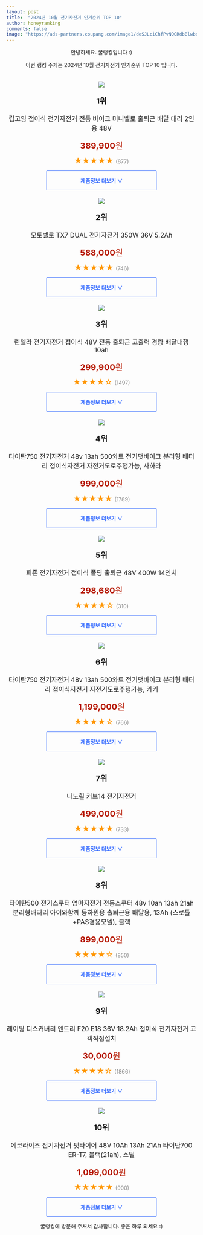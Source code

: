 ```yaml
---
layout: post
title:  "2024년 10월 전기자전거 인기순위 TOP 10"
author: honeyranking
comments: false
image: "https://ads-partners.coupang.com/image1/deSJLciChfPvNQGRdbBlwbdcLcIFnDLHsRnuszn_mFxvJYpqF3l92B-FwuN1U_vFEn84zlMELw7oajX5PrxvlJbfATrhOCnBZhx2_ReUI2khkB4hvvo1VKPO3cuYQazki5Z3RWn-nAWcMBsVJCC6eSWDV_BI5dbrI7xRJmWaJl56NnrLvgllefomzac9NdUm2cWvX7c1ra1aqrzEG6WUgqz_tIwnYUMJt9sWZ5MoeNTdFbjYBc1Av8jEwaKSV0fQjaqbVvFRmHD9D41WEBl2aDxD3IW3l500LOniPqdWYPVCZ1RwbiDI8sWZmU8t04s="
---
```

<p style="text-align: center;">안녕하세요. 꿀랭킹입니다 :)</p>
<p style="text-align: center;">이번 랭킹 주제는 2024년 10월 전기자전거 인기순위 TOP 10 입니다.</p><center><img src="https://ads-partners.coupang.com/image1/deSJLciChfPvNQGRdbBlwbdcLcIFnDLHsRnuszn_mFxvJYpqF3l92B-FwuN1U_vFEn84zlMELw7oajX5PrxvlJbfATrhOCnBZhx2_ReUI2khkB4hvvo1VKPO3cuYQazki5Z3RWn-nAWcMBsVJCC6eSWDV_BI5dbrI7xRJmWaJl56NnrLvgllefomzac9NdUm2cWvX7c1ra1aqrzEG6WUgqz_tIwnYUMJt9sWZ5MoeNTdFbjYBc1Av8jEwaKSV0fQjaqbVvFRmHD9D41WEBl2aDxD3IW3l500LOniPqdWYPVCZ1RwbiDI8sWZmU8t04s=" style="margin-top:20px" /></center><p style="text-align: center; font-size: 20px"><b>1위</b></p><p style="text-align: center; font-size: 17px">킵고잉 접이식 전기자전거 전동 바이크 미니벨로 출퇴근 배달 대리 2인용 48V</p><p style="text-align: center;"><span style="color: #b61800; font-size: 22px;"><b>389,900</b>원</span></p><p style="text-align: center;"><span style="color: #ff9600; font-size: 20px;">★★★★★ </span><span style="color: #878787;">(877)</span></p><center><a href="https://link.coupang.com/re/AFFSDP?lptag=AF3899140&subid=honeyrank&pageKey=8294990286&itemId=23924485456&vendorItemId=90965020902&traceid=V0-153-0c26b462659d8d18&clickBeacon=b444b680-8720-11ef-a234-28790f6604e2%7E3&requestid=20241011010000411053177325&token=31850C%7CMIXED"><div style="font-size: 14px; display: inline-block; padding: 15px 90px; color: #346aff; border-radius: 2px; border: 1px solid #346aff; cursor: pointer;"><b>제품정보 더보기 &or;</b></div></a></center><center><img src="https://ads-partners.coupang.com/image1/3xPnSuETg6d_tozC33-ZRxGvG-Tmy4GAZ8VFqNkdE7gIF3OWKhO48pGIMW0OZ5uI2B7jsUgVDyezEUFSXvhJ9-uO6Uwk_FI0WoV0longPcsuTXORy7etdjqv87L0P24khsBF6fNsULy1azthIvbKWsM3CQFzR5ENZGUt78AJ9U5RaKtRjPjlP0oEE48rXeQtOvV368TZVZ77FFG_W_Llt1r5cQIOuq4ZqpvovBkOgoMriVUWh8m2XcTsLF7KwHBP_m8D1I_0HqH8wGOh70Xp3g3x94bMxn5zXw==" style="margin-top:20px" /></center><p style="text-align: center; font-size: 20px"><b>2위</b></p><p style="text-align: center; font-size: 17px">모토벨로 TX7 DUAL 전기자전거 350W 36V 5.2Ah</p><p style="text-align: center;"><span style="color: #b61800; font-size: 22px;"><b>588,000</b>원</span></p><p style="text-align: center;"><span style="color: #ff9600; font-size: 20px;">★★★★★ </span><span style="color: #878787;">(746)</span></p><center><a href="https://link.coupang.com/re/AFFSDP?lptag=AF3899140&subid=honeyrank&pageKey=8277285643&itemId=23860539714&vendorItemId=82811822450&traceid=V0-153-a0a0ab98d41aff66&requestid=20241011010000411053177325&token=31850C%7CMIXED"><div style="font-size: 14px; display: inline-block; padding: 15px 90px; color: #346aff; border-radius: 2px; border: 1px solid #346aff; cursor: pointer;"><b>제품정보 더보기 &or;</b></div></a></center><center><img src="https://ads-partners.coupang.com/image1/Me-8wBfabc56DlmgMQsVOyOtxYGj7TJz6zJVmaHLk8V6Uae5s_QnN2tCZJs8aEixfv2ctQP0bHRDxm6pqGIS6PAmh0gs6ZZNsjDxbr69nXwYXATYPCXV6Dn_fTG-f3GL5zJCi1eEH5pMBrKPhkxjeDxqnXVI3b8U1DQYHWuS145G21f_3l2FP-kEFFHuufeKufc75l1u0T5yzillXUoRWITNkyjDQN3NGTL9YNdfJ_EFzpD7nOmgg-nMvdS_7SBYhc12CHWznuYcIwLDbO6YkX8V8ON58xW84beJGy0OLHRsX313RXWnkLk=" style="margin-top:20px" /></center><p style="text-align: center; font-size: 20px"><b>3위</b></p><p style="text-align: center; font-size: 17px">린텔라 전기자전거 접이식 48V 전동 출퇴근 고출력 경량 배달대행 10ah</p><p style="text-align: center;"><span style="color: #b61800; font-size: 22px;"><b>299,900</b>원</span></p><p style="text-align: center;"><span style="color: #ff9600; font-size: 20px;">★★★★☆ </span><span style="color: #878787;">(1497)</span></p><center><a href="https://link.coupang.com/re/AFFSDP?lptag=AF3899140&subid=honeyrank&pageKey=8153382756&itemId=23775699303&vendorItemId=90799908032&traceid=V0-153-d1f2f972c59b9445&requestid=20241011010000411053177325&token=31850C%7CMIXED"><div style="font-size: 14px; display: inline-block; padding: 15px 90px; color: #346aff; border-radius: 2px; border: 1px solid #346aff; cursor: pointer;"><b>제품정보 더보기 &or;</b></div></a></center><center><img src="https://ads-partners.coupang.com/image1/HzyAR2q8zQ5g9A_RHxg8LUe7Va2SD-BULJEzzgpceT5d9iYkYDvrstQuVmbSp1kDWNK2CykhU8O1mLexZ2_rR5Yf4lQpUoOtqoH2ECUDw_lQ3QCY0jlE4VFNGTcwaM2G4vL9eB5k-se9Wuqsdvd-YPD7GW2Ek9-Sm5i49uArmffTWv5dt8e8bC08Jt9Z70RYqyzvS3o03TELWegI3rPjEL6PV_RucGBnPgVDPbqmTiH9JfpxRkE0LtTFpqdZBkZhLQpb2qa-r7enAwqkrXXAVwKgg8DB8WaQsIUl3tpUkXNzaVIRg3bvQuXjxydvVXMM" style="margin-top:20px" /></center><p style="text-align: center; font-size: 20px"><b>4위</b></p><p style="text-align: center; font-size: 17px">타이탄750 전기자전거 48v 13ah 500와트 전기팻바이크 분리형 배터리 접이식자전거 자전거도로주행가능, 사하라</p><p style="text-align: center;"><span style="color: #b61800; font-size: 22px;"><b>999,000</b>원</span></p><p style="text-align: center;"><span style="color: #ff9600; font-size: 20px;">★★★★★ </span><span style="color: #878787;">(1789)</span></p><center><a href="https://link.coupang.com/re/AFFSDP?lptag=AF3899140&subid=honeyrank&pageKey=7924161655&itemId=21779144064&vendorItemId=90636742588&traceid=V0-153-900bc91b13104e56&clickBeacon=b444dd90-8720-11ef-a9dd-5e68b34c996a%7E3&requestid=20241011010000411053177325&token=31850C%7CMIXED"><div style="font-size: 14px; display: inline-block; padding: 15px 90px; color: #346aff; border-radius: 2px; border: 1px solid #346aff; cursor: pointer;"><b>제품정보 더보기 &or;</b></div></a></center><center><img src="https://ads-partners.coupang.com/image1/l4yE0B9SAbcbmL1Pl4CahI7bDzVZHpVkZLaCef7mQtrX3O8e98cA1Xxy9_P_D8CeAPNhGkAWiwcpPsfv7Fkbyb_fZ4xINEhacTD6MpYmRS1NC61rOAPcm66Gg326sdIbuTYe8RGHtAjs5_Qv2G6apmJwiQcpp7jI7aqqkUq353cRa0v2-aXfLdKNwuIsMbb2mfO18GHtNMqL2EcizKYrEd10lo3a6BWe15xloJSnT66wqf1lAls967bHHRfualtLs2Mwh-ffk_Nu6_Vn2PtuONivp3Vx1oPJ8TWkFGDIZhM4rVgNg6GcQPTF" style="margin-top:20px" /></center><p style="text-align: center; font-size: 20px"><b>5위</b></p><p style="text-align: center; font-size: 17px">피죤 전기자전거 접이식 폴딩 출퇴근 48V 400W 14인치</p><p style="text-align: center;"><span style="color: #b61800; font-size: 22px;"><b>298,680</b>원</span></p><p style="text-align: center;"><span style="color: #ff9600; font-size: 20px;">★★★★☆ </span><span style="color: #878787;">(310)</span></p><center><a href="https://link.coupang.com/re/AFFSDP?lptag=AF3899140&subid=honeyrank&pageKey=7842865677&itemId=21354957690&vendorItemId=88412553195&traceid=V0-153-296730cddfbd40fc&requestid=20241011010000411053177325&token=31850C%7CMIXED"><div style="font-size: 14px; display: inline-block; padding: 15px 90px; color: #346aff; border-radius: 2px; border: 1px solid #346aff; cursor: pointer;"><b>제품정보 더보기 &or;</b></div></a></center><center><img src="https://ads-partners.coupang.com/image1/HPExrYKBI3xKI_5IHBasIOX95u29lOzbM_9GWeg_ZE7eYdyFUAm_NvYT05_E-GqRMgCKmq4K-TYZmAAzVyCLoJLCfGPNw9Yu6dtIuTsdEgL0f_QnCMX_CiQPi6PMdGK2RPUJ_OnHLYsLgSIOGW-Bwp6vWP4HnhIc0SfVbRn9ZRKuK8j-69Qp4MtGnjt6RmR_EhrcNfAOHPqr82KScMc2XYFze81V5ZhGp_ZkeVdrMV9gPP8g4X2MEVimEEE6H3-q0WyaImJzI8YTpM3XndnAPoxNlKwQpa_Yneh3-ElviPDgpvhzG0hFxO4kDWPiAjs=" style="margin-top:20px" /></center><p style="text-align: center; font-size: 20px"><b>6위</b></p><p style="text-align: center; font-size: 17px">타이탄750 전기자전거 48v 13ah 500와트 전기팻바이크 분리형 배터리 접이식자전거 자전거도로주행가능, 카키</p><p style="text-align: center;"><span style="color: #b61800; font-size: 22px;"><b>1,199,000</b>원</span></p><p style="text-align: center;"><span style="color: #ff9600; font-size: 20px;">★★★★☆ </span><span style="color: #878787;">(766)</span></p><center><a href="https://link.coupang.com/re/AFFSDP?lptag=AF3899140&subid=honeyrank&pageKey=7924161655&itemId=21779144061&vendorItemId=90636742577&traceid=V0-153-900bc91b13104e56&clickBeacon=b444dd90-8720-11ef-9b42-3bf2a7cf156f%7E3&requestid=20241011010000411053177325&token=31850C%7CMIXED"><div style="font-size: 14px; display: inline-block; padding: 15px 90px; color: #346aff; border-radius: 2px; border: 1px solid #346aff; cursor: pointer;"><b>제품정보 더보기 &or;</b></div></a></center><center><img src="https://ads-partners.coupang.com/image1/ZZFWM7oLzAa33rPRZfAg86iCUna6BGyBZt3hPqeHVkBRIg8BhWHDeUWh3GAPKuuGnXuoC5flO06eLhSHqMEkwWACmnIuQLsGYW4TPXvwYR7L-F0iJhU0UuOUtHa95u3VYuyAC_GBgu_85DlBDQwNz0W17DE5P2Y0Ri1LXZfO29B4XH3o1JLO2IfwOG8VqQ2SAtjIiz5tY9HvJzWvQznFeepBrJmpUBCZFtfi_sJT8U4-x2Nk81YHwhVaeAQrRPCropoGdE5_0tqHCslzw2ELGhvXuinKpK6CaA==" style="margin-top:20px" /></center><p style="text-align: center; font-size: 20px"><b>7위</b></p><p style="text-align: center; font-size: 17px">나노휠 커브14 전기자전거</p><p style="text-align: center;"><span style="color: #b61800; font-size: 22px;"><b>499,000</b>원</span></p><p style="text-align: center;"><span style="color: #ff9600; font-size: 20px;">★★★★★ </span><span style="color: #878787;">(733)</span></p><center><a href="https://link.coupang.com/re/AFFSDP?lptag=AF3899140&subid=honeyrank&pageKey=7370905051&itemId=19013382584&vendorItemId=86137997679&traceid=V0-153-fe7176befd7c2535&requestid=20241011010000411053177325&token=31850C%7CMIXED"><div style="font-size: 14px; display: inline-block; padding: 15px 90px; color: #346aff; border-radius: 2px; border: 1px solid #346aff; cursor: pointer;"><b>제품정보 더보기 &or;</b></div></a></center><center><img src="https://ads-partners.coupang.com/image1/8zjA8eDx3T3i8CpM8wMeV6gEd3hKUMRap4Cm6oLHMhzJolnCe4ScEJq99oScaC_ZxyE6gJ4eaMdYQTuU2x_Uc0QCzk8hDooW9iNzpkZsq-tq-V9OexCEWMMBZ3gTw4G58lPAJoj1tn63SdK-VXPdjPG9eAjh8HEP1NuTm6KSmRsyEeI6l6ZRF4WbbjY4uF19a6_IpKygauqMd3LSM2XSDAjV7TYrFGl9yMK0BNh5yOf3BV8IA13z5nNnVZVhO07CM7n34h0-I6XvTfxQHohBb63JimLNSwTv1yR3t19gvZ_-0mH7RAPzlScrmQnuUDkB" style="margin-top:20px" /></center><p style="text-align: center; font-size: 20px"><b>8위</b></p><p style="text-align: center; font-size: 17px">타이탄500 전기스쿠터 엄마자전거 전동스쿠터 48v 10ah 13ah 21ah 분리형배터리 아이와함께 등하원용 출퇴근용 배달용, 13Ah (스로틀+PAS겸용모델), 블랙</p><p style="text-align: center;"><span style="color: #b61800; font-size: 22px;"><b>899,000</b>원</span></p><p style="text-align: center;"><span style="color: #ff9600; font-size: 20px;">★★★★☆ </span><span style="color: #878787;">(850)</span></p><center><a href="https://link.coupang.com/re/AFFSDP?lptag=AF3899140&subid=honeyrank&pageKey=7479439882&itemId=19533439093&vendorItemId=90638340497&traceid=V0-153-65f0c2608f0f405a&clickBeacon=b444dd90-8720-11ef-b0e6-6d2d87bb0764%7E3&requestid=20241011010000411053177325&token=31850C%7CMIXED"><div style="font-size: 14px; display: inline-block; padding: 15px 90px; color: #346aff; border-radius: 2px; border: 1px solid #346aff; cursor: pointer;"><b>제품정보 더보기 &or;</b></div></a></center><center><img src="https://ads-partners.coupang.com/image1/Qn_Q9FI_goicIn5yQtmz0rP92ECYbISy8jMXtFlffk6w175GX7KqusZ9doHCL6JN-CyBLnEb9v-Cf03_qfykkD9iv-qCaGOYh2ajqjZNzdYv1YmU6tzIgVKEXu9fDz_Mgy13RUj8DPqjPkESxjrIcQjs_BJYR101I9ql9FLeK3vvz5SilqQe62hEJC-bDgmh-4S2IR95ORCrB1iApRI2c8RPjNk7ZJFO5Xqh1imoad2B8q6mUpI-k-PEsEL3-KTft8zkfpANCYfTWxNMwuAFC2BTHQehEcIyKTTMLu1rZAhUhpdQl2PCWMjU2g==" style="margin-top:20px" /></center><p style="text-align: center; font-size: 20px"><b>9위</b></p><p style="text-align: center; font-size: 17px">레이윙 디스커버리 엔트리 F20 E18 36V 18.2Ah 접이식 전기자전거 고객직접설치</p><p style="text-align: center;"><span style="color: #b61800; font-size: 22px;"><b>30,000</b>원</span></p><p style="text-align: center;"><span style="color: #ff9600; font-size: 20px;">★★★★☆ </span><span style="color: #878787;">(1866)</span></p><center><a href="https://link.coupang.com/re/AFFSDP?lptag=AF3899140&subid=honeyrank&pageKey=7548342008&itemId=19859196612&vendorItemId=91244631023&traceid=V0-153-f617807b14007b29&requestid=20241011010000411053177325&token=31850C%7CMIXED"><div style="font-size: 14px; display: inline-block; padding: 15px 90px; color: #346aff; border-radius: 2px; border: 1px solid #346aff; cursor: pointer;"><b>제품정보 더보기 &or;</b></div></a></center><center><img src="https://ads-partners.coupang.com/image1/CgeR7NzCHL9ZFtPGCghowdGrpy4l6CPqFrYTylpHW0kHCriQ_ltE-qodX62a-Ly5sN4I1JLiOHkLshkdFFNnP9WkZTUiIXHziz8Psst1UjP7yvZ6weEvA-KBT_muefq01xP2o2arBdA1NQz-TKw_wArETfAfa8flyZaQ5z1iL2uStqseT_xyaDn5HbAUA8pQtk0CsojsPor97yzqh2JUZTlhDiWrN1FRZuuxNKiWRF2qQ8SjmrxFPr3py8q2tXSYRoluCz9OUIs3HTncRauLycnRA24lDkVFr7ZUJSFSTNXfiFPYhzjyjAFFZ35N_w==" style="margin-top:20px" /></center><p style="text-align: center; font-size: 20px"><b>10위</b></p><p style="text-align: center; font-size: 17px">에코라이즈 전기자전거 팻타이어 48V 10Ah 13Ah 21Ah 타이탄700 ER-T7, 블랙(21ah), 스틸</p><p style="text-align: center;"><span style="color: #b61800; font-size: 22px;"><b>1,099,000</b>원</span></p><p style="text-align: center;"><span style="color: #ff9600; font-size: 20px;">★★★★★ </span><span style="color: #878787;">(900)</span></p><center><a href="https://link.coupang.com/re/AFFSDP?lptag=AF3899140&subid=honeyrank&pageKey=7553329922&itemId=19883388511&vendorItemId=85225797415&traceid=V0-153-2e5ac530689e069b&clickBeacon=b444dd90-8720-11ef-8bba-670db22ba26c%7E3&requestid=20241011010000411053177325&token=31850C%7CMIXED"><div style="font-size: 14px; display: inline-block; padding: 15px 90px; color: #346aff; border-radius: 2px; border: 1px solid #346aff; cursor: pointer;"><b>제품정보 더보기 &or;</b></div></a></center><p style="text-align: center;">꿀랭킹에 방문해 주셔서 감사합니다. 좋은 하루 되세요 :)</p>